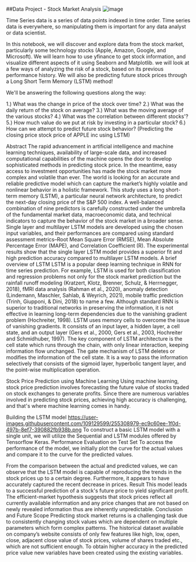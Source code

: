 ##Data Project - Stock Market Analysis
![image](https://github.com/jeffreydahmer69696969/stockanalysis/assets/141557486/f29e2880-5226-4c2f-9f6f-a2c0d0745296)


Time Series data is a series of data points indexed in time order. Time series data is everywhere, so manipulating them is important for any data analyst or data scientist.

In this notebook, we will discover and explore data from the stock market, particularly some technology stocks (Apple, Amazon, Google, and Microsoft). We will learn how to use yfinance to get stock information, and visualize different aspects of it using Seaborn and Matplotlib. we will look at a few ways of analyzing the risk of a stock, based on its previous performance history. We will also be predicting future stock prices through a Long Short Term Memory (LSTM) method!

We'll be answering the following questions along the way:

1.) What was the change in price of the stock over time?
2.) What was the daily return of the stock on average?
3.) What was the moving average of the various stocks?
4.) What was the correlation between different stocks'?
5.) How much value do we put at risk by investing in a particular stock?
6.) How can we attempt to predict future stock behavior? (Predicting the closing price stock price of APPLE inc using LSTM)


Abstract
The rapid advancement in artificial intelligence and machine learning techniques, availability of large-scale data, and increased computational capabilities of the machine opens the door to develop sophisticated methods in predicting stock price. In the meantime, easy access to investment opportunities has made the stock market more complex and volatile than ever. The world is looking for an accurate and reliable predictive model which can capture the market’s highly volatile and nonlinear behavior in a holistic framework. This study uses a long short-term memory (LSTM), a particular neural network architecture, to predict the next-day closing price of the S&P 500 index. A well-balanced combination of nine predictors is carefully constructed under the umbrella of the fundamental market data, macroeconomic data, and technical indicators to capture the behavior of the stock market in a broader sense. Single layer and multilayer LSTM models are developed using the chosen input variables, and their performances are compared using standard assessment metrics–Root Mean Square Error (RMSE), Mean Absolute Percentage Error (MAPE), and Correlation Coefficient (R). The experimental results show that the single layer LSTM model provides a superior fit and high prediction accuracy compared to multilayer LSTM models.
 A brief overview of LSTM
 LSTM is a popular deep learning technique in RNN for time series prediction. For example, LSTM is used for both classification and regression problems not only for the stock market prediction but the rainfall runoff modeling (Kratzert, Klotz, Brenner, Schulz, & Herrnegger, 2018), fMRI data analysis (Rahman et al., 2020), anomaly detection (Lindemann, Maschler, Sahlab, & Weyrich, 2021), mobile traffic prediction (Trinh, Giupponi, & Dini, 2018) to name a few. Although standard RNN is superior to traditional networks in preserving the information, it is not effective in learning long-term dependencies due to the vanishing gradient problem (Hochreiter, 1998). LSTM uses memory cells to overcome the issue of vanishing gradients. It consists of an input layer, a hidden layer, a cell state, and an output layer (Gers et al., 2000, Gers et al., 2003, Hochreiter and Schmidhuber, 1997). The key component of LSTM architecture is the cell state which runs through the chain, with only linear interaction, keeping information flow unchanged. The gate mechanism of LSTM deletes or modifies the information of the cell state. It is a way to pass the information selectively that consists of the sigmoid layer, hyperbolic tangent layer, and the point-wise multiplication operation.

Stock Price Prediction using Machine Learning
Using machine learning, stock price prediction involves forecasting the future value of stocks traded on stock exchanges to generate profits. Since there are numerous variables involved in predicting stock prices, achieving high accuracy is challenging, and that's where machine learning comes in handy.

Building the LSTM model
<https://user-images.githubusercontent.com/109129599/255308979-ec9c60ee-1f0d-497b-8ef7-390882fb938b.png>
To construct a basic LSTM model with a single unit, we will utilize the Sequential and LSTM modules offered by Tensorflow Keras.
Performance Evaluation on Test Set
To access the performance of the model, we initially plot the curve for the actual values and compare it to the curve for the predicted values.

From the comparison between the actual and predicted values, we can observe that the LSTM model is capable of reproducing the trends in the stock prices up to a certain degree. Furthermore, it appears to have accurately captured the recent decrease in prices.
Result
This model leads to a successful prediction of a stock's future price to yield significant profit. The efficient-market hypothesis suggests that stock prices reflect all currently available information and any price changes that are not based on newly revealed information thus are inherently unpredictable.
Conclusion and Future Scope
Predicting stock market returns is a challenging task due to consistently changing stock values which are dependent on multiple parameters which form complex patterns. The historical dataset available on company’s website consists of only few features like high, low, open, close, adjacent close value of stock prices, volume of shares traded etc., which are not sufficient enough. To obtain higher accuracy in the predicted price value new variables have been created using the existing variables.
